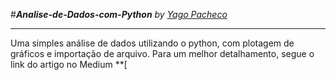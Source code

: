 #***Analise-de-Dados-com-Python***
*by [Yago Pacheco](https://www.linkedin.com/in/yago-pacheco-de-aquino-958881183/)*

---

Uma simples análise de dados utilizando o python, com plotagem de gráficos e importação de arquivo. Para um melhor detalhamento, segue o link do artigo no Medium **[

             

